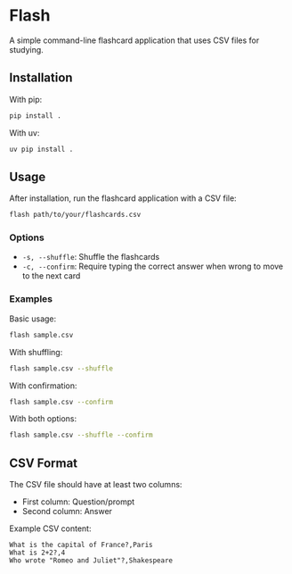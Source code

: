 # Flash

A simple command-line flashcard application that uses CSV files for studying.

## Installation

With pip:

```bash
pip install .
```

With uv:

```bash
uv pip install .
```

## Usage

After installation, run the flashcard application with a CSV file:

```bash
flash path/to/your/flashcards.csv
```

### Options

- `-s, --shuffle`: Shuffle the flashcards
- `-c, --confirm`: Require typing the correct answer when wrong to move to the next card

### Examples

Basic usage:

```bash
flash sample.csv
```

With shuffling:

```bash
flash sample.csv --shuffle
```

With confirmation:

```bash
flash sample.csv --confirm
```

With both options:

```bash
flash sample.csv --shuffle --confirm
```

## CSV Format

The CSV file should have at least two columns:

- First column: Question/prompt
- Second column: Answer

Example CSV content:

```
What is the capital of France?,Paris
What is 2+2?,4
Who wrote "Romeo and Juliet"?,Shakespeare
```
